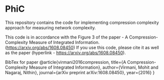 # PhiC
 This repository contains the code for implementing compression complexity approach for measuring network complexity.
 
 This code is in accordance with the Figure 3 of the paper - A Compression-Complexity Measure of Integrated Information. (https://arxiv.org/abs/1608.08450)
If you use this code, please cite it as well as the paper (hyperlink - https://arxiv.org/abs/1608.08450). 

BibTex for paper
@article{virmani2016compression,
  title={A Compression-Complexity Measure of Integrated Information},
  author={Virmani, Mohit and Nagaraj, Nithin},
  journal={arXiv preprint arXiv:1608.08450},
  year={2016}
}

